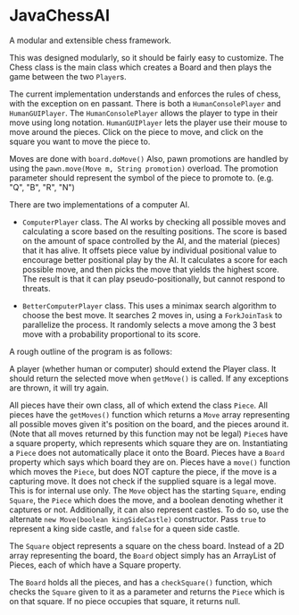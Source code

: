 # JavaChessAI
A modular and extensible chess framework.

This was designed modularly, so it should be fairly easy to customize. The Chess class is the main class which creates a Board and then plays the game between the two `Player`s.

The current implementation understands and enforces the rules of chess, with the exception on en passant. There is both a `HumanConsolePlayer` and `HumanGUIPlayer`. The `HumanConsolePlayer` allows the player to type in their move using long notation. `HumanGUIPlayer` lets the player use their mouse to move around the pieces. Click on the piece to move, and click on the square you want to move the piece to.

Moves are done with `board.doMove()` Also, pawn promotions are handled by using the `pawn.move(Move m, String promotion)` overload. The promotion parameter should represent the symbol of the piece to promote to. (e.g. "Q", "B", "R", "N")

There are two implementations of a computer AI.

- `ComputerPlayer` class. The AI works by checking all possible moves and calculating a score based on the resulting positions. The score is based on the amount of space controlled by the AI, and the material (pieces) that it has alive. It offsets piece value by individual positional value to encourage better positional play by the AI. It calculates a score for each possible move, and then picks the move that yields the highest score. The result is that it can play pseudo-positionally, but cannot respond to threats.

- `BetterComputerPlayer` class. This uses a minimax search algorithm to choose the best move. It searches 2 moves in, using a `ForkJoinTask` to parallelize the process. It randomly selects a move among the 3 best move with a probability proportional to its score.

A rough outline of the program is as follows:

A player (whether human or computer) should extend the Player class. It should return the selected move when `getMove()` is called. If any exceptions are thrown, it will try again.

All pieces have their own class, all of which extend the class `Piece`.
All pieces have the `getMoves()` function which returns a `Move` array representing all possible moves given it's position on the board, and the pieces around it. (Note that all moves returned by this function may not be legal)
`Piece`s have a square property, which represents which square they are on.
Instantiating a `Piece` does not automatically place it onto the Board.
Pieces have a `Board` property which says which board they are on.
Pieces have a `move()` function which moves the `Piece`, but does NOT capture the piece, if the move is a capturing move. It does not check if the supplied square is a legal move. This is for internal use only.
The `Move` object has the starting `Square`, ending `Square`, the `Piece` which does the move, and a boolean denoting whether it captures or not. Additionally, it can also represent castles. To do so, use the alternate `new Move(boolean kingSideCastle)` constructor. Pass `true` to represent a king side castle, and `false` for a queen side castle.

The `Square` object represents a square on the chess board. Instead of a 2D array representing the board, the `Board` object simply has an ArrayList of Pieces, each of which have a Square property.

The `Board` holds all the pieces, and has a `checkSquare()` function, which checks the `Square` given to it as a parameter and returns the `Piece` which is on that square. If no piece occupies that square, it returns null.
